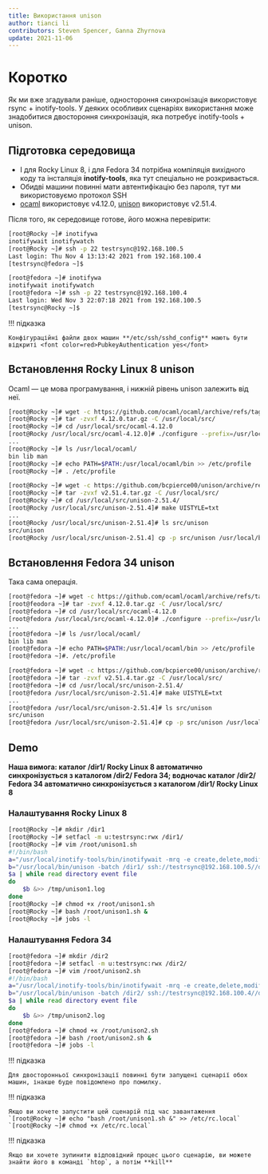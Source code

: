 ```yaml
---
title: Використання unison
author: tianci li
contributors: Steven Spencer, Ganna Zhyrnova
update: 2021-11-06
---
```


# Коротко

Як ми вже згадували раніше, одностороння синхронізація використовує rsync + inotify-tools. У деяких особливих сценаріях використання може знадобитися двостороння синхронізація, яка потребує inotify-tools + unison.

## Підготовка середовища

* І для Rocky Linux 8, і для Fedora 34 потрібна компіляція вихідного коду та інсталяція **inotify-tools**, яка тут спеціально не розкривається.
* Обидві машини повинні мати автентифікацію без пароля, тут ми використовуємо протокол SSH
* [ocaml](https://github.com/ocaml/ocaml/) використовує v4.12.0, [unison](https://github.com/bcpierce00/unison/) використовує v2.51.4.

Після того, як середовище готове, його можна перевірити:

```bash
[root@Rocky ~]# inotifywa
inotifywait inotifywatch
[root@Rocky ~]# ssh -p 22 testrsync@192.168.100.5
Last login: Thu Nov 4 13:13:42 2021 from 192.168.100.4
[testrsync@fedora ~]$
```

```bash
[root@fedora ~]# inotifywa
inotifywait inotifywatch
[root@fedora ~]# ssh -p 22 testrsync@192.168.100.4
Last login: Wed Nov 3 22:07:18 2021 from 192.168.100.5
[testrsync@Rocky ~]$
```

!!! підказка

    Конфігураційні файли двох машин **/etc/ssh/sshd_config** мають бути відкриті <font color=red>PubkeyAuthentication yes</font>

## Встановлення Rocky Linux 8 unison

Ocaml — це мова програмування, і нижній рівень unison залежить від неї.

```bash
[root@Rocky ~]# wget -c https://github.com/ocaml/ocaml/archive/refs/tags/4.12.0.tar.gz
[root@Rocky ~]# tar -zvxf 4.12.0.tar.gz -C /usr/local/src/
[root@Rocky ~]# cd /usr/local/src/ocaml-4.12.0
[root@Rocky /usr/local/src/ocaml-4.12.0]# ./configure --prefix=/usr/local/ocaml && make world opt && make install
...
[root@Rocky ~]# ls /usr/local/ocaml/
bin lib man
[root@Rocky ~]# echo PATH=$PATH:/usr/local/ocaml/bin >> /etc/profile
[root@Rocky ~]# . /etc/profile
```

```bash
[root@Rocky ~]# wget -c https://github.com/bcpierce00/unison/archive/refs/tags/v2.51.4.tar.gz
[root@Rocky ~]# tar -zvxf v2.51.4.tar.gz -C /usr/local/src/
[root@Rocky ~]# cd /usr/local/src/unison-2.51.4/
[root@Rocky /usr/local/src/unison-2.51.4]# make UISTYLE=txt
...
[root@Rocky /usr/local/src/unison-2.51.4]# ls src/unison
src/unison
[root@Rocky /usr/local/src/unison-2.51.4] cp -p src/unison /usr/local/bin
```

## Встановлення Fedora 34 unison

Така сама операція.

```bash
[root@fedora ~]# wget -c https://github.com/ocaml/ocaml/archive/refs/tags/4.12.0.tar.gz
[root@feodora ~]# tar -zvxf 4.12.0.tar.gz -C /usr/local/src/
[root@fedora ~]# cd /usr/local/src/ocaml-4.12.0
[root@fedora /usr/local/src/ocaml-4.12.0]# ./configure --prefix=/usr/local/ocaml && make world opt && make install
...
[root@fedora ~]# ls /usr/local/ocaml/
bin lib man
[root@fedora ~]# echo PATH=$PATH:/usr/local/ocaml/bin >> /etc/profile
[root@fedora ~]#. /etc/profile
```

```bash
[root@fedora ~]# wget -c https://github.com/bcpierce00/unison/archive/refs/tags/v2.51.4.tar.gz
[root@fedora ~]# tar -zvxf v2.51.4.tar.gz -C /usr/local/src/
[root@fedora ~]# cd /usr/local/src/unison-2.51.4/
[root@fedora /usr/local/src/unison-2.51.4]# make UISTYLE=txt
...
[root@fedora /usr/local/src/unison-2.51.4]# ls src/unison
src/unison
[root@fedora /usr/local/src/unison-2.51.4]# cp -p src/unison /usr/local/bin
```


## Demo

**Наша вимога: каталог /dir1/ Rocky Linux 8 автоматично синхронізується з каталогом /dir2/ Fedora 34; водночас каталог /dir2/ Fedora 34 автоматично синхронізується з каталогом /dir1/ Rocky Linux 8**

### Налаштування Roсky Linux 8

```bash
[root@Rocky ~]# mkdir /dir1
[root@Rocky ~]# setfacl -m u:testrsync:rwx /dir1/
[root@Rocky ~]# vim /root/unison1.sh
#!/bin/bash
a="/usr/local/inotify-tools/bin/inotifywait -mrq -e create,delete,modify,move /dir1/"
b="/usr/local/bin/unison -batch /dir1/ ssh://testrsync@192.168.100.5//dir2"
$a | while read directory event file
do
    $b &>> /tmp/unison1.log
done
[root@Rocky ~]# chmod +x /root/unison1.sh
[root@Rocky ~]# bash /root/unison1.sh &
[root@Rocky ~]# jobs -l
```

### Налаштування Fedora 34

```bash
[root@fedora ~]# mkdir /dir2
[root@fedora ~]# setfacl -m u:testrsync:rwx /dir2/
[root@fedora ~]# vim /root/unison2.sh
#!/bin/bash
a="/usr/local/inotify-tools/bin/inotifywait -mrq -e create,delete,modify,move /dir2/"
b="/usr/local/bin/unison -batch /dir2/ ssh://testrsync@192.168.100.4//dir1"
$a | while read directory event file
do
    $b &>> /tmp/unison2.log
done
[root@fedora ~]# chmod +x /root/unison2.sh
[root@fedora ~]# bash /root/unison2.sh &
[root@fedora ~]# jobs -l
```

!!! підказка

    Для двосторонньої синхронізації повинні бути запущені сценарії обох машин, інакше буде повідомлено про помилку.

!!! підказка

    Якщо ви хочете запустити цей сценарій під час завантаження
    `[root@Rocky ~]# echo "bash /root/unison1.sh &" >> /etc/rc.local`
    `[root@Rocky ~]# chmod +x /etc/rc.local`

!!! підказка

    Якщо ви хочете зупинити відповідний процес цього сценарію, ви можете знайти його в команді `htop`, а потім **kill**
